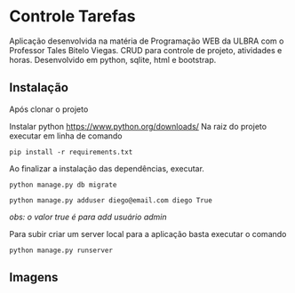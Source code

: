 # Controle Tarefas

Aplicação desenvolvida na matéria de Programação WEB da ULBRA com o Professor Tales Bitelo Viegas. CRUD para controle de projeto, atividades e horas. Desenvolvido em python, sqlite, html e bootstrap.



## Instalação

Após clonar o projeto

Instalar python https://www.python.org/downloads/
Na raiz do projeto executar em linha de comando
````
pip install -r requirements.txt
````
Ao finalizar a instalação das dependências, executar. 

````
python manage.py db migrate
````

````
python manage.py adduser diego@email.com diego True
````
_obs: o valor true é para add usuário admin_

Para subir criar um server local para a aplicação basta executar o comando
````
python manage.py runserver
````

## Imagens